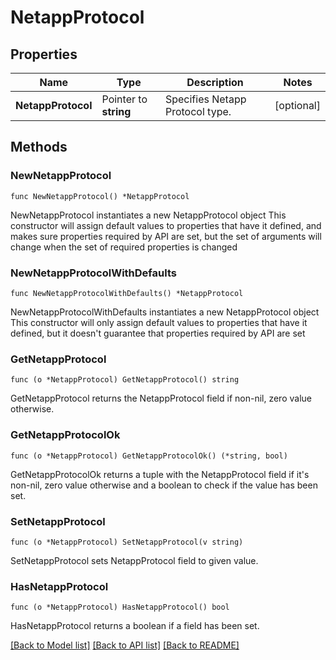 # NetappProtocol

## Properties

Name | Type | Description | Notes
------------ | ------------- | ------------- | -------------
**NetappProtocol** | Pointer to **string** | Specifies Netapp Protocol type. | [optional] 

## Methods

### NewNetappProtocol

`func NewNetappProtocol() *NetappProtocol`

NewNetappProtocol instantiates a new NetappProtocol object
This constructor will assign default values to properties that have it defined,
and makes sure properties required by API are set, but the set of arguments
will change when the set of required properties is changed

### NewNetappProtocolWithDefaults

`func NewNetappProtocolWithDefaults() *NetappProtocol`

NewNetappProtocolWithDefaults instantiates a new NetappProtocol object
This constructor will only assign default values to properties that have it defined,
but it doesn't guarantee that properties required by API are set

### GetNetappProtocol

`func (o *NetappProtocol) GetNetappProtocol() string`

GetNetappProtocol returns the NetappProtocol field if non-nil, zero value otherwise.

### GetNetappProtocolOk

`func (o *NetappProtocol) GetNetappProtocolOk() (*string, bool)`

GetNetappProtocolOk returns a tuple with the NetappProtocol field if it's non-nil, zero value otherwise
and a boolean to check if the value has been set.

### SetNetappProtocol

`func (o *NetappProtocol) SetNetappProtocol(v string)`

SetNetappProtocol sets NetappProtocol field to given value.

### HasNetappProtocol

`func (o *NetappProtocol) HasNetappProtocol() bool`

HasNetappProtocol returns a boolean if a field has been set.


[[Back to Model list]](../README.md#documentation-for-models) [[Back to API list]](../README.md#documentation-for-api-endpoints) [[Back to README]](../README.md)


